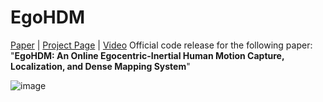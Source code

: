 # EgoHDM
[Paper](https://arxiv.org/abs/2409.00343) | [Project Page](https://handiyin.github.io/EgoHDM/) | [Video](https://www.youtube.com/watch?v=L6BIrTWWy_Y)
Official code release for the following paper:
"**EgoHDM: An Online Egocentric-Inertial Human Motion Capture, Localization, and Dense Mapping System**"

![image](https://github.com/user-attachments/assets/ttteassser.png)